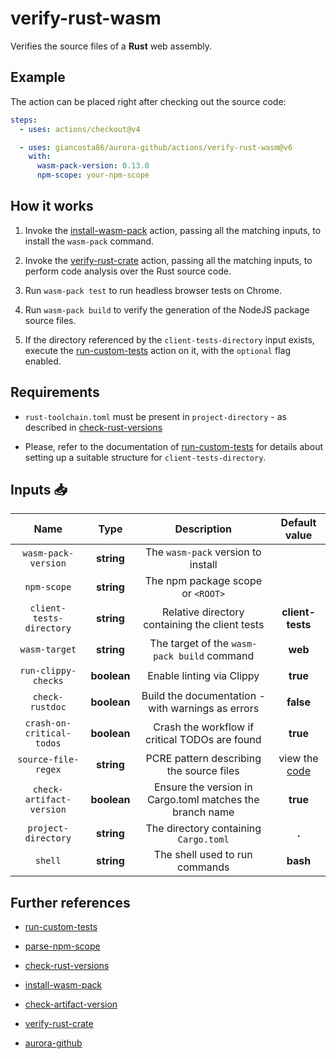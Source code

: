 # verify-rust-wasm

Verifies the source files of a **Rust** web assembly.

## Example

The action can be placed right after checking out the source code:

```yaml
steps:
  - uses: actions/checkout@v4

  - uses: giancosta86/aurora-github/actions/verify-rust-wasm@v6
    with:
      wasm-pack-version: 0.13.0
      npm-scope: your-npm-scope
```

## How it works

1. Invoke the [install-wasm-pack](../install-wasm-pack/README.md) action, passing all the matching inputs, to install the `wasm-pack` command.

1. Invoke the [verify-rust-crate](../verify-rust-crate/README.md) action, passing all the matching inputs, to perform code analysis over the Rust source code.

1. Run `wasm-pack test` to run headless browser tests on Chrome.

1. Run `wasm-pack build` to verify the generation of the NodeJS package source files.

1. If the directory referenced by the `client-tests-directory` input exists, execute the [run-custom-tests](../run-custom-tests/README.md) action on it, with the `optional` flag enabled.

## Requirements

- `rust-toolchain.toml` must be present in `project-directory` - as described in [check-rust-versions](../check-rust-versions/README.md)

- Please, refer to the documentation of [run-custom-tests](../run-custom-tests/README.md) for details about setting up a suitable structure for `client-tests-directory`.

## Inputs 📥

|           Name            |    Type     |                       Description                        |         Default value         |
| :-----------------------: | :---------: | :------------------------------------------------------: | :---------------------------: |
|    `wasm-pack-version`    | **string**  |            The `wasm-pack` version to install            |                               |
|        `npm-scope`        | **string**  |            The npm package scope or `<ROOT>`             |                               |
| `client-tests-directory`  | **string**  |      Relative directory containing the client tests      |       **client-tests**        |
|       `wasm-target`       | **string**  |       The target of the `wasm-pack build` command        |            **web**            |
|    `run-clippy-checks`    | **boolean** |                Enable linting via Clippy                 |           **true**            |
|      `check-rustdoc`      | **boolean** |    Build the documentation - with warnings as errors     |           **false**           |
| `crash-on-critical-todos` | **boolean** |      Crash the workflow if critical TODOs are found      |           **true**            |
|    `source-file-regex`    | **string**  |         PCRE pattern describing the source files         | view the [code](./action.yml) |
| `check-artifact-version`  | **boolean** | Ensure the version in Cargo.toml matches the branch name |           **true**            |
|    `project-directory`    | **string**  |          The directory containing `Cargo.toml`           |             **.**             |
|          `shell`          | **string**  |              The shell used to run commands              |           **bash**            |

## Further references

- [run-custom-tests](../run-custom-tests/README.md)

- [parse-npm-scope](../parse-npm-scope/README.md)

- [check-rust-versions](../check-rust-versions/README.md)

- [install-wasm-pack](../install-wasm-pack/README.md)

- [check-artifact-version](../check-artifact-version/README.md)

- [verify-rust-crate](../verify-rust-crate/README.md)

- [aurora-github](../../README.md)
